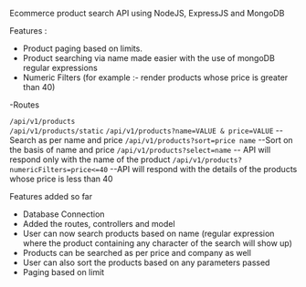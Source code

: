 Ecommerce product search API using NodeJS, ExpressJS and MongoDB

Features : 

- Product paging based on limits.  
- Product searching via name made easier with the use of mongoDB regular expressions
- Numeric Filters (for example :- render products whose price is greater than 40)


-Routes 

`/api/v1/products`</br>
`/api/v1/products/static`
`/api/v1/products?name=VALUE & price=VALUE` --Search as per name and price
`/api/v1/products?sort=price name` --Sort on the basis of name and price
`/api/v1/products?select=name` -- API will respond only with the name of the product 
`/api/v1/products?numericFilters=price<=40` --API will respond with the details of the products whose price is less than 40

Features added so far 
- Database Connection
- Added the routes, controllers and model
- User can now search products based on name (regular expression where the product containing any character of the search will show up)
- Products can be searched as per price and company as well
- User can also sort the products based on any parameters passed
- Paging based on limit
